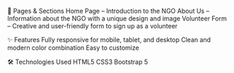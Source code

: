 📌 Pages & Sections
Home Page – Introduction to the NGO
About Us – Information about the NGO with a unique design and image
Volunteer Form – Creative and user-friendly form to sign up as a volunteer

✨ Features
Fully responsive for mobile, tablet, and desktop
Clean and modern color combination
Easy to customize

🛠 Technologies Used
HTML5
CSS3
Bootstrap 5
